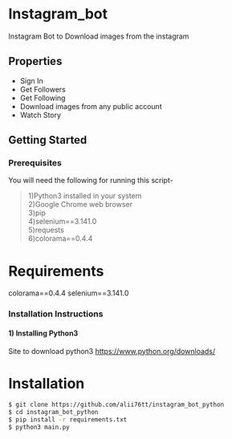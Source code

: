 # Instagram_bot
Instagram Bot to Download images from the instagram

## Properties
* Sign In
* Get Followers
* Get Following
* Download images from any public account
* Watch Story


## Getting Started

### Prerequisites

You will need the following for running this script-<br/>
>1)Python3 installed in your system<br/>
>2)Google Chrome web browser<br/>
>3)pip<br/>
>4)selenium==3.141.0<br/>
>5)requests<br/>
>6)colorama==0.4.4<br/>

# Requirements
colorama==0.4.4
selenium==3.141.0

### Installation Instructions

#### 1) Installing Python3
Site to download python3 https://www.python.org/downloads/


# Installation

```sh
$ git clone https://github.com/alii76tt/instagram_bot_python
$ cd instagram_bot_python
$ pip install -r requirements.txt
$ python3 main.py
```
